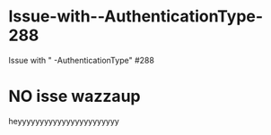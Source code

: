 # Issue-with--AuthenticationType-288
Issue with " -AuthenticationType" #288


# NO isse wazzaup
heyyyyyyyyyyyyyyyyyyyyyyy
